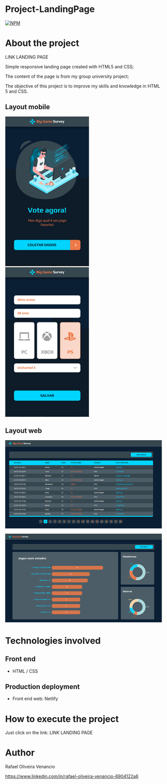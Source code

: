 # Project-LandingPage

[![NPM](https://img.shields.io/npm/l/react)](https://github.com/Faelz77/Project-LandingPage/blob/main/LICENSE) 

# About the project

LINK LANDING PAGE

Simple responsive landing page created with HTML5 and CSS;

The content of the page is from my group university project;

The objective of this project is to improve my skills and knowledge in HTML 5 and CSS.

## Layout mobile
![Mobile 1](https://github.com/acenelio/assets/raw/main/sds1/mobile1.png) ![Mobile 2](https://github.com/acenelio/assets/raw/main/sds1/mobile2.png)

## Layout web
![Web 1](https://github.com/acenelio/assets/raw/main/sds1/web1.png)

![Web 2](https://github.com/acenelio/assets/raw/main/sds1/web2.png)

# Technologies involved
## Front end
- HTML / CSS
  
## Production deployment
- Front end web: Netlify

# How to execute the project
Just click on the link:
LINK LANDING PAGE


# Author

Rafael Oliveira Venancio

https://www.linkedin.com/in/rafael-oliveira-venancio-6904122a6
